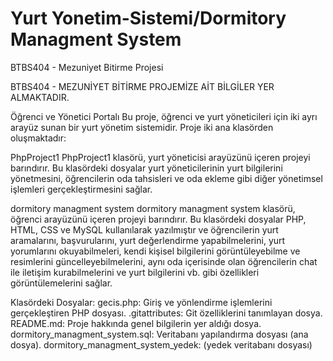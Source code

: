 # Yurt Yonetim-Sistemi/Dormitory Managment System
 BTBS404 - Mezuniyet Bitirme Projesi

BTBS404 - MEZUNİYET BİTİRME PROJEMİZE AİT BİLGİLER YER ALMAKTADIR.

Öğrenci ve Yönetici Portalı
Bu proje, öğrenci ve yurt yöneticileri için iki ayrı arayüz sunan bir yurt yönetim sistemidir. Proje iki ana klasörden oluşmaktadır:

PhpProject1
PhpProject1 klasörü, yurt yöneticisi arayüzünü içeren projeyi barındırır. Bu klasördeki dosyalar yurt yöneticilerinin yurt bilgilerini yönetmesini, öğrencilerin oda tahsisleri ve oda ekleme gibi diğer yönetimsel işlemleri gerçekleştirmesini sağlar.

dormitory managment system
dormitory managment system klasörü, öğrenci arayüzünü içeren projeyi barındırır. Bu klasördeki dosyalar PHP, HTML, CSS ve MySQL kullanılarak yazılmıştır ve öğrencilerin yurt aramalarını, başvurularını, yurt değerlendirme yapabilmelerini, yurt yorumlarını okuyabilmeleri, kendi kişisel bilgilerini görüntüleyebilme ve resimlerini güncelleyebilmelerini, aynı oda içerisinde olan öğrencilerin chat ile iletişim kurabilmelerini ve yurt bilgilerini vb. gibi özellikleri görüntülemelerini sağlar.

Klasördeki Dosyalar:
gecis.php: Giriş ve yönlendirme işlemlerini gerçekleştiren PHP dosyası.
.gitattributes: Git özelliklerini tanımlayan dosya.
README.md: Proje hakkında genel bilgilerin yer aldığı dosya.
dormitory_managment_system.sql: Veritabanı yapılandırma dosyası (ana dosya).
dormitory_managment_system_yedek: (yedek veritabanı dosyası)
